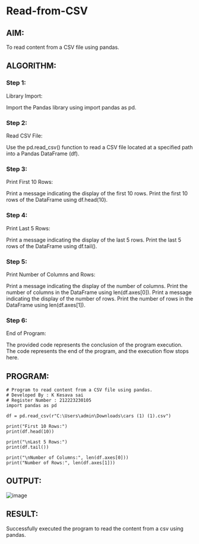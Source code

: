 # Read-from-CSV

## AIM:
To read content from a CSV file using pandas.
## ALGORITHM:
### Step 1:
Library Import:

Import the Pandas library using import pandas as pd.
### Step 2:
Read CSV File:

Use the pd.read_csv() function to read a CSV file located at a specified path into a Pandas DataFrame (df).
### Step 3:
Print First 10 Rows:

Print a message indicating the display of the first 10 rows. Print the first 10 rows of the DataFrame using df.head(10).
### Step 4:
Print Last 5 Rows:

Print a message indicating the display of the last 5 rows. Print the last 5 rows of the DataFrame using df.tail().
### Step 5:
Print Number of Columns and Rows:

Print a message indicating the display of the number of columns. Print the number of columns in the DataFrame using len(df.axes[0]). Print a message indicating the display of the number of rows. Print the number of rows in the DataFrame using len(df.axes[1]).
### Step 6:
End of Program:

The provided code represents the conclusion of the program execution. The code represents the end of the program, and the execution flow stops here.
## PROGRAM:
```
# Program to read content from a CSV file using pandas.
# Developed By : K Kesava sai
# Register Number : 212223230105
import pandas as pd

df = pd.read_csv(r"C:\Users\admin\Downloads\cars (1) (1).csv")

print("First 10 Rows:")
print(df.head(10))

print("\nLast 5 Rows:")
print(df.tail())

print("\nNumber of Columns:", len(df.axes[0]))
print("Number of Rows:", len(df.axes[1]))

```
## OUTPUT:
![image](https://github.com/Kesavasai20/Read-from-CSV/assets/138849303/4e77982b-4083-4f1a-b805-5bec9bffa3d1)

## RESULT:
Successfully executed the program to read the content from a csv using pandas.
